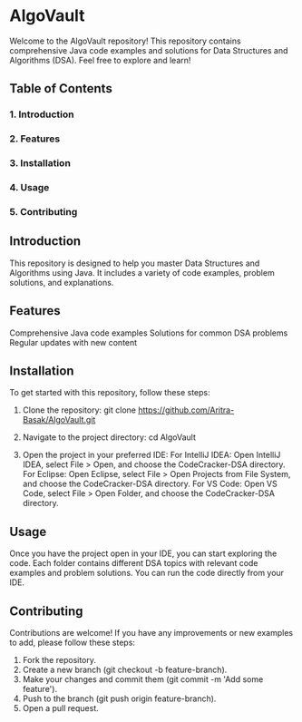 # AlgoVault
Welcome to the AlgoVault repository! This repository contains comprehensive Java code examples and solutions for Data Structures and Algorithms (DSA). Feel free to explore and learn!

## Table of Contents
### 1. Introduction
### 2. Features
### 3. Installation
### 4. Usage
### 5. Contributing


## Introduction
This repository is designed to help you master Data Structures and Algorithms using Java. It includes a variety of code examples, problem solutions, and explanations.

## Features
Comprehensive Java code examples
Solutions for common DSA problems
Regular updates with new content

## Installation
To get started with this repository, follow these steps:

1. Clone the repository:
git clone https://github.com/Aritra-Basak/AlgoVault.git

2. Navigate to the project directory:
cd AlgoVault

3. Open the project in your preferred IDE:
For IntelliJ IDEA: Open IntelliJ IDEA, select File > Open, and choose the CodeCracker-DSA directory.
For Eclipse: Open Eclipse, select File > Open Projects from File System, and choose the CodeCracker-DSA directory.
For VS Code: Open VS Code, select File > Open Folder, and choose the CodeCracker-DSA directory.

## Usage
Once you have the project open in your IDE, you can start exploring the code. Each folder contains different DSA topics with relevant code examples and problem solutions. You can run the code directly from your IDE.

## Contributing
Contributions are welcome! If you have any improvements or new examples to add, please follow these steps:

1. Fork the repository.
2. Create a new branch (git checkout -b feature-branch).
3. Make your changes and commit them (git commit -m 'Add some feature').
4. Push to the branch (git push origin feature-branch).
5. Open a pull request.
